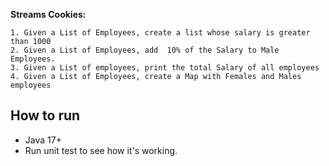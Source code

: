 
**Streams Cookies:**

	1. Given a List of Employees, create a list whose salary is greater than 1000
	2. Given a List of Employees, add  10% of the Salary to Male Employees.
	3. Given a List of employees, print the total Salary of all employees
	4. Given a List of Employees, create a Map with Females and Males employees

## How to run
- Java 17+
- Run unit test to see how it's working.

